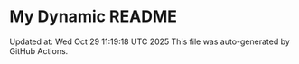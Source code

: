 # My Dynamic README
Updated at: Wed Oct 29 11:19:18 UTC 2025
This file was auto-generated by GitHub Actions.
